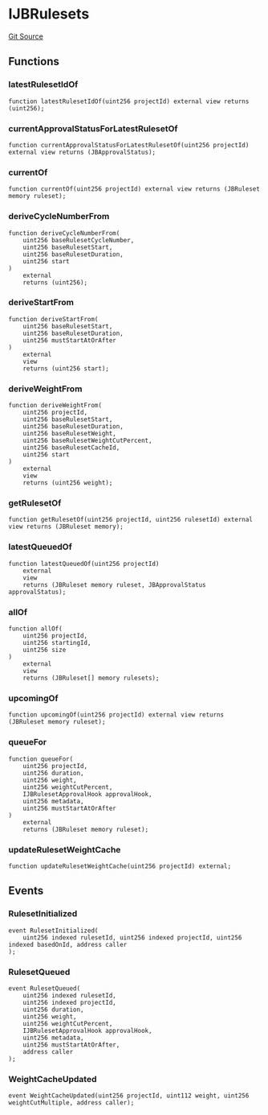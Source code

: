 # IJBRulesets
[Git Source](https://github.com/Bananapus/nana-core/blob/1fb5688d98a7c6e49f86f6a7e868a61ef4c2409a/src/interfaces/IJBRulesets.sol)


## Functions
### latestRulesetIdOf


```solidity
function latestRulesetIdOf(uint256 projectId) external view returns (uint256);
```

### currentApprovalStatusForLatestRulesetOf


```solidity
function currentApprovalStatusForLatestRulesetOf(uint256 projectId) external view returns (JBApprovalStatus);
```

### currentOf


```solidity
function currentOf(uint256 projectId) external view returns (JBRuleset memory ruleset);
```

### deriveCycleNumberFrom


```solidity
function deriveCycleNumberFrom(
    uint256 baseRulesetCycleNumber,
    uint256 baseRulesetStart,
    uint256 baseRulesetDuration,
    uint256 start
)
    external
    returns (uint256);
```

### deriveStartFrom


```solidity
function deriveStartFrom(
    uint256 baseRulesetStart,
    uint256 baseRulesetDuration,
    uint256 mustStartAtOrAfter
)
    external
    view
    returns (uint256 start);
```

### deriveWeightFrom


```solidity
function deriveWeightFrom(
    uint256 projectId,
    uint256 baseRulesetStart,
    uint256 baseRulesetDuration,
    uint256 baseRulesetWeight,
    uint256 baseRulesetWeightCutPercent,
    uint256 baseRulesetCacheId,
    uint256 start
)
    external
    view
    returns (uint256 weight);
```

### getRulesetOf


```solidity
function getRulesetOf(uint256 projectId, uint256 rulesetId) external view returns (JBRuleset memory);
```

### latestQueuedOf


```solidity
function latestQueuedOf(uint256 projectId)
    external
    view
    returns (JBRuleset memory ruleset, JBApprovalStatus approvalStatus);
```

### allOf


```solidity
function allOf(
    uint256 projectId,
    uint256 startingId,
    uint256 size
)
    external
    view
    returns (JBRuleset[] memory rulesets);
```

### upcomingOf


```solidity
function upcomingOf(uint256 projectId) external view returns (JBRuleset memory ruleset);
```

### queueFor


```solidity
function queueFor(
    uint256 projectId,
    uint256 duration,
    uint256 weight,
    uint256 weightCutPercent,
    IJBRulesetApprovalHook approvalHook,
    uint256 metadata,
    uint256 mustStartAtOrAfter
)
    external
    returns (JBRuleset memory ruleset);
```

### updateRulesetWeightCache


```solidity
function updateRulesetWeightCache(uint256 projectId) external;
```

## Events
### RulesetInitialized

```solidity
event RulesetInitialized(
    uint256 indexed rulesetId, uint256 indexed projectId, uint256 indexed basedOnId, address caller
);
```

### RulesetQueued

```solidity
event RulesetQueued(
    uint256 indexed rulesetId,
    uint256 indexed projectId,
    uint256 duration,
    uint256 weight,
    uint256 weightCutPercent,
    IJBRulesetApprovalHook approvalHook,
    uint256 metadata,
    uint256 mustStartAtOrAfter,
    address caller
);
```

### WeightCacheUpdated

```solidity
event WeightCacheUpdated(uint256 projectId, uint112 weight, uint256 weightCutMultiple, address caller);
```

